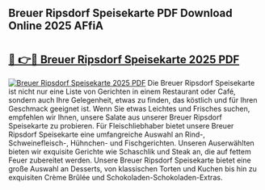 ## Breuer Ripsdorf Speisekarte PDF Download Online 2025 AFfiA

# <h2><a href="http://gc68z8f.nevu.top/?p=Breuer+Ripsdorf+Speisekarte">🔗 👉🔴 Breuer Ripsdorf Speisekarte 2025 PDF</a></h2>

[![Breuer Ripsdorf Speisekarte 2025 PDF](https://i.imgur.com/dBaPXMq.png)](http://gc68z8f.nevu.top/?p=Breuer+Ripsdorf+Speisekarte)
Die Breuer Ripsdorf Speisekarte ist nicht nur eine Liste von Gerichten in einem Restaurant oder Café, sondern auch Ihre Gelegenheit, etwas zu finden, das köstlich und für Ihren Geschmack geeignet ist. Wenn Sie etwas Leichtes und Frisches suchen, empfehlen wir Ihnen, unsere Salate aus unserer Breuer Ripsdorf Speisekarte zu probieren. Für Fleischliebhaber bietet unsere Breuer Ripsdorf Speisekarte eine umfangreiche Auswahl an Rind-, Schweinefleisch-, Hühnchen- und Fischgerichten. Unseren Auserwählten bieten wir exquisite Gerichte wie Schaschlik und Steak an, die auf fettem Feuer zubereitet werden. Unsere Breuer Ripsdorf Speisekarte bietet eine große Auswahl an Desserts, von klassischen Torten und Kuchen bis hin zu exquisiten Crème Brûlée und Schokoladen-Schokoladen-Extras.
